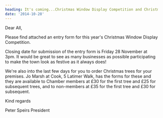 ```yaml
---
heading: It's coming...Christmas Window Display Competition and Christmas Trees
date: '2014-10-28'
---
```

Dear All,

Please find attached an entry form for this year's Christmas Window Display Competition.

Closing date for submission of the entry form is Friday 28 November at 3pm. It would be great to see as many businesses as possible participating to make the town look as festive as it always does!

We're also into the last few days for you to order Christmas trees for your premises. Jo Marsh at Cook, 5 Latimer Walk, has the forms for these and they are available to Chamber members at £30 for the first tree and £25 for subsequent trees, and to non-members at £35 for the first tree and £30 for subsequent.

Kind regards

Peter Speirs
President

